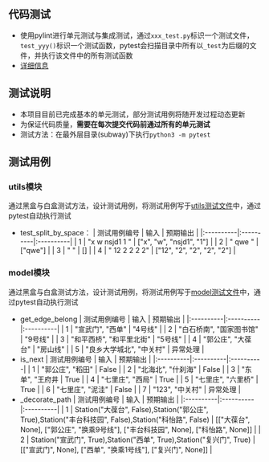 ## 代码测试
* 使用pylint进行单元测试与集成测试，通过`xxx_test.py`标识一个测试文件，`test_yyy()`标识一个测试函数，pytest会扫描目录中所有以`_test`为后缀的文件，并执行该文件中的所有测试函数
* [详细信息](https://docs.pytest.org/en/6.2.x/)

## 测试说明
* 本项目目前已完成基本的单元测试，部分测试用例将随开发过程动态更新
* 为保证代码质量，**需要在每次提交代码前通过所有的单元测试**
* 测试方法：在最外层目录(subway)下执行`python3 -m pytest`

## 测试用例

### utils模块
通过黑盒与白盒测试方法，设计测试用例，将测试用例写于[utils测试文件](../core/core_test/utils_test.py)中，通过pytest自动执行测试
* test_split_by_space：
    | 测试用例编号  | 输入  | 预期输出  |
    |:----------|:----------|:----------|
    | 1    | "x w nsjd1 1 "    | ["x", "w", "nsjd1", "1"]    |
    | 2    | " qwe  "    | ["qwe"]    |
    | 3    | "      "    | []    |
    | 4    | " 12    2  2 2 2"    | ["12", "2", "2", "2", "2"]    |

### model模块
通过黑盒与白盒测试方法，设计测试用例，将测试用例写于[model测试文件](../core/core_test/model_test.py)中，通过pytest自动执行测试
* get_edge_belong
    | 测试用例编号  | 输入  | 预期输出  |
    |:----------|:----------|:----------|
    | 1    | "宣武门", "西单"    | "4号线"    |
    | 2    | "白石桥南", "国家图书馆"    | "9号线"    |
    | 3    | "和平西桥", "和平里北街"    | "5号线"    |
    | 4    | "郭公庄", "大葆台"    | "房山线"    |
    | 5    | "良乡大学城北", "中关村"   | 异常处理  |
* is_next
    | 测试用例编号  | 输入  | 预期输出  |
    |:----------|:----------|:----------|
    | 1    | "郭公庄", "稻田"    | False    |
    | 2    | "北海北", "什刹海"    | False    |
    | 3    | "东单", "王府井    | True    |
    | 4    | "七里庄", "西局"    | True    |
    | 5    | "七里庄", "六里桥" | True  |
    | 6    | "七里庄", "泥洼"   | False |
    | 7    | "123", "中关村"    | 异常处理 |
* _decorate_path
    | 测试用例编号  | 输入  | 预期输出  |
    |:----------|:----------|:----------|
    | 1    | Station("大葆台", False),Station("郭公庄", True),Station("丰台科技园", False),Station("科怡路", False)    | [["大葆台", None], ["郭公庄", "换乘9号线"], ["丰台科技园", None], ["科怡路", None]]    |
    | 2    | Station("宣武门", True),Station("西单", True),Station("复兴门", True)    | [["宣武门", None], ["西单", "换乘1号线"], ["复兴门", None]]    |